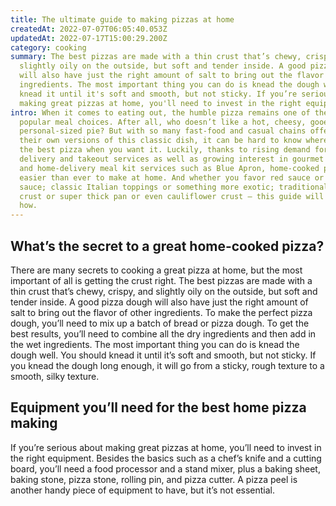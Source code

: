 ```yaml
---
title: The ultimate guide to making pizzas at home
createdAt: 2022-07-07T06:05:40.053Z
updatedAt: 2022-07-17T15:00:29.200Z
category: cooking
summary: The best pizzas are made with a thin crust that’s chewy, crispy, and
  slightly oily on the outside, but soft and tender inside. A good pizza dough
  will also have just the right amount of salt to bring out the flavor of other
  ingredients. The most important thing you can do is knead the dough well, so
  knead it until it's soft and smooth, but not sticky. If you’re serious about
  making great pizzas at home, you'll need to invest in the right equipment.
intro: When it comes to eating out, the humble pizza remains one of the most
  popular meal choices. After all, who doesn’t like a hot, cheesy, gooey
  personal-sized pie? But with so many fast-food and casual chains offering
  their own versions of this classic dish, it can be hard to know where to find
  the best pizza when you want it. Luckily, thanks to rising demand for home
  delivery and takeout services as well as growing interest in gourmet cooking
  and home-delivery meal kit services such as Blue Apron, home-cooked pizzas are
  easier than ever to make at home. And whether you favor red sauce or white
  sauce; classic Italian toppings or something more exotic; traditional thin
  crust or super thick pan or even cauliflower crust – this guide will show you
  how.
---
```


## What’s the secret to a great home-cooked pizza?

There are many secrets to cooking a great pizza at home, but the most important of all is getting the crust right. The best pizzas are made with a thin crust that’s chewy, crispy, and slightly oily on the outside, but soft and tender inside. A good pizza dough will also have just the right amount of salt to bring out the flavor of other ingredients. To make the perfect pizza dough, you’ll need to mix up a batch of bread or pizza dough. To get the best results, you’ll need to combine all the dry ingredients and then add in the wet ingredients. The most important thing you can do is knead the dough well. You should knead it until it’s soft and smooth, but not sticky. If you knead the dough long enough, it will go from a sticky, rough texture to a smooth, silky texture.

## Equipment you’ll need for the best home pizza making

If you’re serious about making great pizzas at home, you’ll need to invest in the right equipment. Besides the basics such as a chef’s knife and a cutting board, you’ll need a food processor and a stand mixer, plus a baking sheet, baking stone, pizza stone, rolling pin, and pizza cutter. A pizza peel is another handy piece of equipment to have, but it’s not essential.
